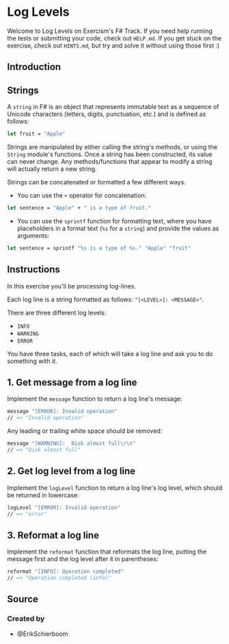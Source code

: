 # Log Levels

Welcome to Log Levels on Exercism's F# Track.
If you need help running the tests or submitting your code, check out `HELP.md`.
If you get stuck on the exercise, check out `HINTS.md`, but try and solve it without using those first :)

## Introduction

## Strings

A `string` in F# is an object that represents immutable text as a sequence of Unicode characters (letters, digits, punctuation, etc.) and is defined as follows:

```fsharp
let fruit = "Apple"
```

Strings are manipulated by either calling the string's methods, or using the `String` module's functions. Once a string has been constructed, its value can never change. Any methods/functions that appear to modify a string will actually return a new string.

Strings can be concatenated or formatted a few different ways.
* You can use the `+` operator for concatenation:
```fsharp
let sentence = "Apple" + " is a type of fruit."
```
* You can use the `sprintf` function for formatting text, where you have placeholders in a format text (`%s` for a `string`) and provide the values as arguments:
```fsharp
let sentence = sprintf "%s is a type of %s." "Apple" "fruit"
```

## Instructions

In this exercise you'll be processing log-lines.

Each log line is a string formatted as follows: `"[<LEVEL>]: <MESSAGE>"`.

There are three different log levels:

- `INFO`
- `WARNING`
- `ERROR`

You have three tasks, each of which will take a log line and ask you to do something with it.

## 1. Get message from a log line

Implement the `message` function to return a log line's message:

```fsharp
message "[ERROR]: Invalid operation"
// => "Invalid operation"
```

Any leading or trailing white space should be removed:

```fsharp
message "[WARNING]:  Disk almost full\r\n"
// => "Disk almost full"
```

## 2. Get log level from a log line

Implement the `logLevel` function to return a log line's log level, which should be returned in lowercase:

```fsharp
logLevel "[ERROR]: Invalid operation"
// => "error"
```

## 3. Reformat a log line

Implement the `reformat` function that reformats the log line, putting the message first and the log level after it in parentheses:

```fsharp
reformat "[INFO]: Operation completed"
// => "Operation completed (info)"
```

## Source

### Created by

- @ErikSchierboom
